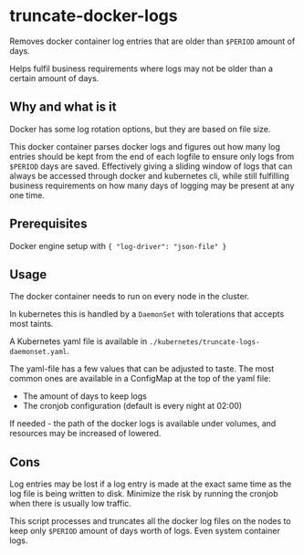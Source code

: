 # truncate-docker-logs

Removes docker container log entries that are older than `$PERIOD` amount of days.

Helps fulfil business requirements where logs may not be older than a certain amount of days.

## Why and what is it

Docker has some log rotation options, but they are based on file size.

This docker container parses docker logs and figures out how many log entries should be kept from the end of each logfile to ensure only logs from `$PERIOD` days are saved.
Effectively giving a sliding window of logs that can always be accessed through docker and kubernetes cli, while still fulfilling business requirements on how many days of logging may be present at any one time.

## Prerequisites

Docker engine setup with `{ "log-driver": "json-file" }`

## Usage

The docker container needs to run on every node in the cluster.

In kubernetes this is handled by a `DaemonSet` with tolerations that accepts most taints.

A Kubernetes yaml file is available in `./kubernetes/truncate-logs-daemonset.yaml`.

The yaml-file has a few values that can be adjusted to taste. The most common ones are available in a ConfigMap at the top of the yaml file:
- The amount of days to keep logs
- The cronjob configuration (default is every night at 02:00)

If needed - the path of the docker logs is available under volumes, and resources may be increased of lowered.

## Cons

Log entries may be lost if a log entry is made at the exact same time as the log file is being written to disk.
Minimize the risk by running the cronjob when there is usually low traffic.

This script processes and truncates all the docker log files on the nodes to keep only `$PERIOD` amount of days worth of logs. Even system container logs.
